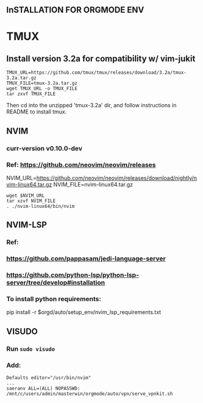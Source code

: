 ## InSTALLATION FOR ORGMODE ENV 

# TMUX
## Install version 3.2a for compatibility w/ vim-jukit
```
TMUX_URL=https://github.com/tmux/tmux/releases/download/3.2a/tmux-3.2a.tar.gz
TMUX_FILE=tmux-3.2a.tar.gz    
wget TMUX_URL -o TMUX_FILE
tar zxvf TMUX_FILE
```
Then cd into the unzipped 'tmux-3.2a' dir, and follow instructions in 
README to install tmux.


## NVIM
### curr-version v0.10.0-dev
### Ref: https://github.com/neovim/neovim/releases
NVIM_URL=https://github.com/neovim/neovim/releases/download/nightly/nvim-linux64.tar.gz
NVIM_FILE=nvim-linux64.tar.gz
```
wget $NVIM_URL
tar xzvf NVIM_FILE 
. ./nvim-linux64/bin/nvim
```

## NVIM-LSP
### Ref:
### https://github.com/pappasam/jedi-language-server
### https://github.com/python-lsp/python-lsp-server/tree/develop#installation

### To install python requirements:
pip install -r $orgd/auto/setup_env/nvim_lsp_requirements.txt


## VISUDO
### Run `sudo visudo`
### Add:
```
Defaults editor="/usr/bin/nvim"
...
saeranv ALL=(ALL) NOPASSWD: /mnt/c/users/admin/masterwin/orgmode/auto/vpn/serve_vpnkit.sh
```

















